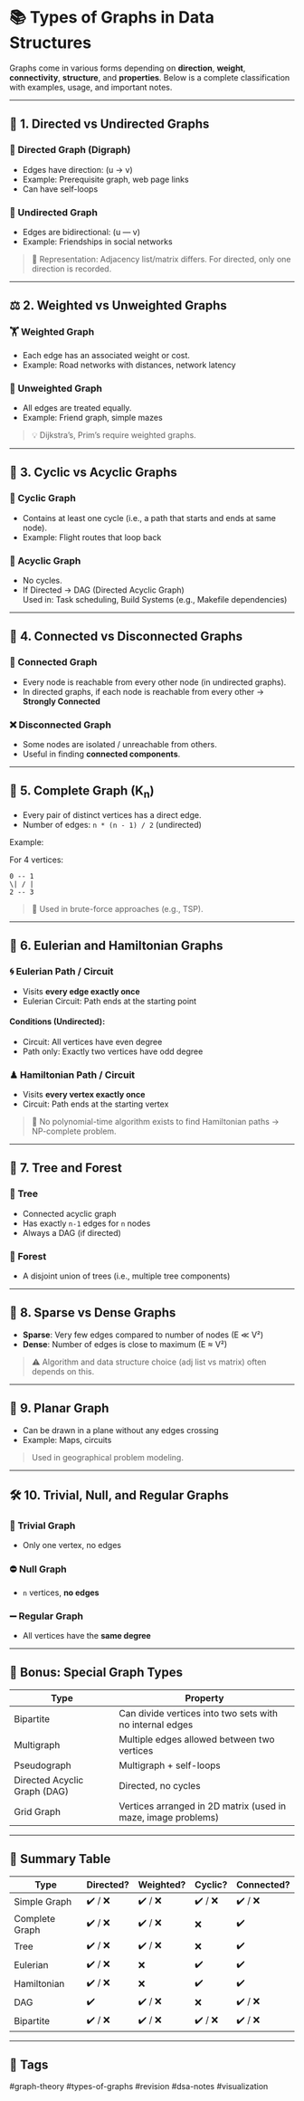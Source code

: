 # 📚 Types of Graphs in Data Structures

Graphs come in various forms depending on **direction**, **weight**, **connectivity**, **structure**, and **properties**. Below is a complete classification with examples, usage, and important notes.

---

## 🔁 1. Directed vs Undirected Graphs

### 🔸 Directed Graph (Digraph)
- Edges have direction: (u → v)
- Example: Prerequisite graph, web page links
- Can have self-loops

### 🔹 Undirected Graph
- Edges are bidirectional: (u — v)
- Example: Friendships in social networks

> 📌 Representation: Adjacency list/matrix differs. For directed, only one direction is recorded.

---

## ⚖️ 2. Weighted vs Unweighted Graphs

### 🏋️ Weighted Graph
- Each edge has an associated weight or cost.
- Example: Road networks with distances, network latency

### 🧊 Unweighted Graph
- All edges are treated equally.
- Example: Friend graph, simple mazes

> 💡 Dijkstra’s, Prim’s require weighted graphs.

---

## 🔄 3. Cyclic vs Acyclic Graphs

### 🔁 Cyclic Graph
- Contains at least one cycle (i.e., a path that starts and ends at same node).
- Example: Flight routes that loop back

### 🚫 Acyclic Graph
- No cycles.
- If Directed → DAG (Directed Acyclic Graph)  
  Used in: Task scheduling, Build Systems (e.g., Makefile dependencies)

---

## 🔗 4. Connected vs Disconnected Graphs

### 🔄 Connected Graph
- Every node is reachable from every other node (in undirected graphs).
- In directed graphs, if each node is reachable from every other → **Strongly Connected**

### ❌ Disconnected Graph
- Some nodes are isolated / unreachable from others.
- Useful in finding **connected components**.

---

## 🏁 5. Complete Graph (K<sub>n</sub>)

- Every pair of distinct vertices has a direct edge.
- Number of edges: `n * (n - 1) / 2` (undirected)

Example:


For 4 vertices:
```
0 -- 1
\| / |
2 -- 3
```

> 🧠 Used in brute-force approaches (e.g., TSP).

---

## 🧮 6. Eulerian and Hamiltonian Graphs

### 🌀 Eulerian Path / Circuit
- Visits **every edge exactly once**
- Eulerian Circuit: Path ends at the starting point

#### Conditions (Undirected):
- Circuit: All vertices have even degree  
- Path only: Exactly two vertices have odd degree

### ♟ Hamiltonian Path / Circuit
- Visits **every vertex exactly once**
- Circuit: Path ends at the starting vertex

> 🧠 No polynomial-time algorithm exists to find Hamiltonian paths → NP-complete problem.

---

## 🧱 7. Tree and Forest

### 🌲 Tree
- Connected acyclic graph
- Has exactly `n-1` edges for `n` nodes
- Always a DAG (if directed)

### 🌳 Forest
- A disjoint union of trees (i.e., multiple tree components)

---

## 🔢 8. Sparse vs Dense Graphs

- **Sparse**: Very few edges compared to number of nodes (E ≪ V²)  
- **Dense**: Number of edges is close to maximum (E ≈ V²)

> ⚠️ Algorithm and data structure choice (adj list vs matrix) often depends on this.

---

## 🧠 9. Planar Graph

- Can be drawn in a plane without any edges crossing
- Example: Maps, circuits

> Used in geographical problem modeling.

---

## 🛠️ 10. Trivial, Null, and Regular Graphs

### 🎯 Trivial Graph
- Only one vertex, no edges

### ⛔ Null Graph
- `n` vertices, **no edges**

### ➖ Regular Graph
- All vertices have the **same degree**

---

## 🧩 Bonus: Special Graph Types

| Type             | Property |
|------------------|----------|
| Bipartite        | Can divide vertices into two sets with no internal edges |
| Multigraph       | Multiple edges allowed between two vertices |
| Pseudograph      | Multigraph + self-loops |
| Directed Acyclic Graph (DAG) | Directed, no cycles |
| Grid Graph       | Vertices arranged in 2D matrix (used in maze, image problems) |

---

## 📌 Summary Table

| Type                | Directed? | Weighted? | Cyclic? | Connected? |
|---------------------|-----------|-----------|---------|------------|
| Simple Graph        | ✔️ / ❌    | ✔️ / ❌    | ✔️ / ❌  | ✔️ / ❌     |
| Complete Graph      | ✔️ / ❌    | ✔️ / ❌    | ❌      | ✔️         |
| Tree                | ✔️ / ❌    | ✔️ / ❌    | ❌      | ✔️         |
| Eulerian            | ✔️ / ❌    | ❌        | ✔️      | ✔️         |
| Hamiltonian         | ✔️ / ❌    | ❌        | ✔️      | ✔️         |
| DAG                 | ✔️        | ✔️ / ❌    | ❌      | ✔️ / ❌     |
| Bipartite           | ✔️ / ❌    | ✔️ / ❌    | ✔️ / ❌  | ✔️ / ❌     |

---

## 🧭 Tags
#graph-theory #types-of-graphs #revision #dsa-notes #visualization
